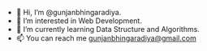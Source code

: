 - 👋 Hi, I’m @gunjanbhingaradiya.
- 👀 I’m interested in Web Development.
- 🌱 I’m currently learning Data Structure and Algorithms.
- 📫 You can reach me gunjanbhingaradiya@gmail.com

<!---
gunjanbhingaradiya/gunjanbhingaradiya is a ✨ special ✨ repository because its `README.md` (this file) appears on your GitHub profile.
You can click the Preview link to take a look at your changes.
--->
